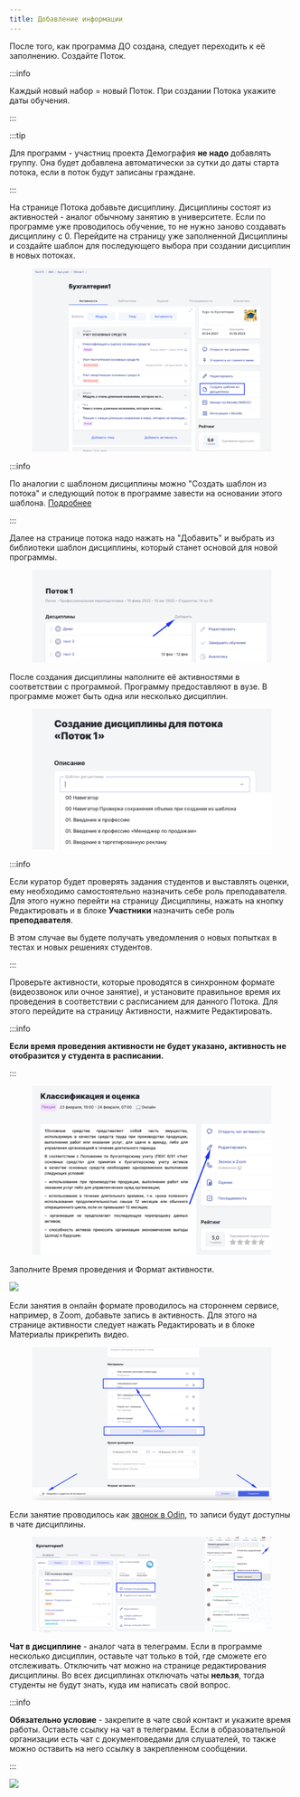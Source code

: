 ```yaml
---
title: Добавление информации
---
```


После того, как программа ДО создана, следует переходить к её заполнению. Создайте Поток.

:::info 

Каждый новый набор = новый Поток. При создании Потока укажите даты обучения.

:::

:::tip 

Для программ - участниц проекта Демография **не надо** добавлять группу. Она будет добавлена автоматически за сутки до даты старта потока, если в поток будут записаны граждане.

:::

На странице Потока добавьте дисциплину. Дисциплины состоят из активностей - аналог обычному занятию в университете. Если по программе уже проводилось обучение, то не нужно заново создавать дисциплину с 0. Перейдите на страницу уже заполненной Дисциплины и создайте шаблон для последующего выбора при создании дисциплин в новых потоках.

<figure>

![](<./image (799).png>)

<figcaption>



</figcaption>

</figure>

:::info 

По аналогии с шаблоном дисциплины можно  "Создать шаблон из потока" и следующий поток в программе завести на основании этого шаблона.  [Подробнее](./../../shablon-potoka-so-spiskom-ego-disciplin)

:::

Далее на странице потока надо нажать на "Добавить" и выбрать из библиотеки шаблон дисциплины, который станет основой для новой программы.

<figure>

![](<./image (805).png>)

<figcaption>



</figcaption>

</figure>

После создания дисциплины наполните её активностями в соответствии с программой. Программу предоставляют в вузе. В программе может быть одна или несколько дисциплин.

<figure>

![](<./image (804).png>)

<figcaption>



</figcaption>

</figure>

:::info 

Если куратор будет проверять задания студентов и выставлять оценки, ему необходимо самостоятельно назначить себе роль преподавателя. Для этого нужно перейти на страницу Дисциплины, нажать на кнопку Редактировать и в блоке **Участники** назначить себе роль **преподавателя**.

В этом случае вы будете получать уведомления о новых попытках в тестах и новых решениях студентов.

:::

Проверьте активности, которые проводятся в синхронном формате (видеозвонок или очное занятие), и установите правильное время их проведения в соответствии с расписанием для данного Потока. Для этого перейдите на страницу Активности, нажмите Редактировать.

:::info 

**Если время проведения активности не будет указано, активность не отобразится у студента в расписании.**

:::

<figure>

![](<./image (803).png>)

<figcaption>



</figcaption>

</figure>

Заполните Время проведения и Формат активности.

![](https://lh6.googleusercontent.com/ruORFLYrksExCQw9BD7jZaq26BgGJokCbxmV2tO6LOiwj5oHDfMIPKnzxHv5G0fo2-PzC0ssX5gZj5vNhpR10F3xcTA1KoAwIcCOoJATDAqEEzkbx7BEG2rlNTGCdpMMMOanJZcU)

Если занятия в онлайн формате проводилось на стороннем сервисе, например, в Zoom, добавьте запись в активность. Для этого на странице активности следует нажать Редактировать и в блоке Материалы прикрепить видео.

<figure>

![](<./image (800).png>)

<figcaption>



</figcaption>

</figure>

Если занятие проводилось как [звонок в Odin](./../../../kommunikaciya/videozvonki/_index), то записи будут доступны в чате дисциплины.

<figure>

![](<./image (801).png>)

<figcaption>



</figcaption>

</figure>

**Чат в дисциплине** - аналог чата в телеграмм. Если в программе несколько дисциплин, оставьте чат только в той, где сможете его отслеживать. Отключить чат можно на странице редактирования дисциплины. Во всех дисциплинах отключать чаты **нельзя**, тогда студенты не будут знать, куда им написать свой вопрос.

:::info 

**Обязательно условие** - закрепите в чате свой контакт и укажите время работы. Оставьте ссылку на чат в телеграмм. Если в образовательной организации есть чат с документоведами для слушателей, то также можно оставить на него ссылку в закрепленном сообщении.

:::

![](https://lh3.googleusercontent.com/rBGNQHXoGh4ecUdWUMsR-SeHfKz-_c5NrOI0wGr49AE7rxZPhA59hhmaHcDdA3FgdbQETqaUbGyAAigDtrauQOI0klC4VKRN9X0xsxzGH7Er-BCrBavDX3EXB-XLqBP_v1I4bP6f)